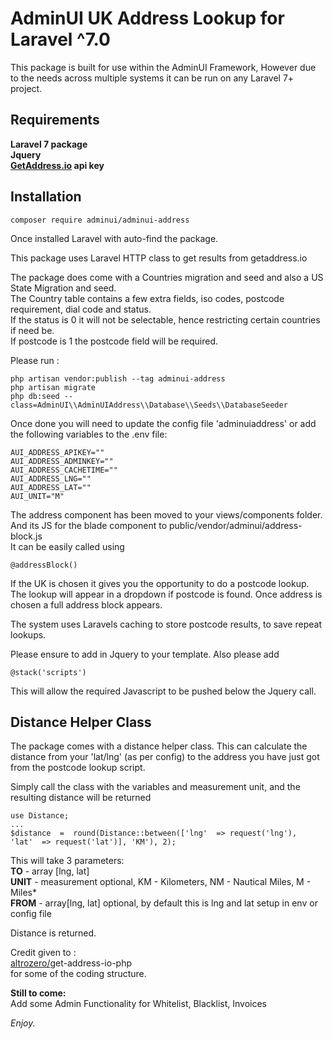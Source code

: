 # AdminUI UK Address Lookup for Laravel ^7.0


This package is built for use within the AdminUI Framework, However due to the needs across multiple systems
it can be run on any Laravel 7+ project.

## Requirements

**Laravel 7 package**<br>
**Jquery**<br>
**[GetAddress.io](https://getaddress.io) api key**<br>

## Installation

    composer require adminui/adminui-address

Once installed Laravel with auto-find the package.

This package uses Laravel HTTP class to get results from getaddress.io

The package does come with a Countries migration and seed and also a US State Migration and seed.<br>
The Country table contains a few extra fields, iso codes, postcode requirement, dial code and status.<br>
If the status is 0 it will not be selectable, hence restricting certain countries if need be.<br>
If postcode is 1 the postcode field will be required.

Please run :

    php artisan vendor:publish --tag adminui-address
    php artisan migrate
    php db:seed --class=AdminUI\\AdminUIAddress\\Database\\Seeds\\DatabaseSeeder

Once done you will need to update the config file 'adminuiaddress' or add the following variables to the
.env file:

    AUI_ADDRESS_APIKEY=""
    AUI_ADDRESS_ADMINKEY=""
    AUI_ADDRESS_CACHETIME=""
    AUI_ADDRESS_LNG=""
    AUI_ADDRESS_LAT=""
    AUI_UNIT="M"

The address component has been moved to your views/components folder.<br>
And its JS for the blade component to public/vendor/adminui/address-block.js<br/>
It can be easily called using

    @addressBlock()

If the UK is chosen it gives you the opportunity to do a postcode lookup.
The lookup will appear in a dropdown if postcode is found.
Once address is chosen a full address block appears.

The system uses Laravels caching to store postcode results, to save repeat lookups.

Please ensure to add in Jquery to your template.
Also please add

    @stack('scripts')

This will allow the required Javascript to be pushed below the Jquery call.

## Distance Helper Class

The package comes with a distance helper class.
This can calculate the distance from your 'lat/lng' (as per config) to the address you have just got from
the postcode lookup script.

Simply call the class with the variables and measurement unit, and the resulting distance will be returned

    use Distance;
    ...
    $distance  =  round(Distance::between(['lng'  => request('lng'),  'lat'  => request('lat')], 'KM'), 2);

This will take 3 parameters:<br>
**TO** - array [lng, lat]<br>
**UNIT** - measurement optional, KM - Kilometers, NM - Nautical Miles, M - Miles*<br>
**FROM** - array[lng, lat] optional, by default this is lng and lat setup in env or config file<br>

Distance is returned.

Credit given to : <br>
[altrozero/](https://packagist.org/packages/altrozero/)get-address-io-php<br>
for some of the coding structure.

**Still to come:**<br>
Add some Admin Functionality for Whitelist, Blacklist, Invoices

*Enjoy.*
